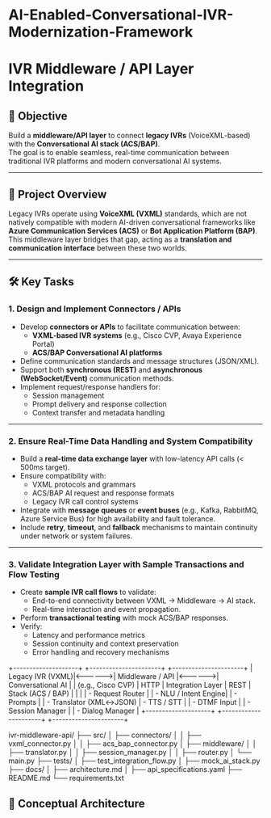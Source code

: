 # AI-Enabled-Conversational-IVR-Modernization-Framework

# IVR Middleware / API Layer Integration

## 🎯 Objective
Build a **middleware/API layer** to connect **legacy IVRs** (VoiceXML-based) with the **Conversational AI stack (ACS/BAP)**.  
The goal is to enable seamless, real-time communication between traditional IVR platforms and modern conversational AI systems.

---

## 🧩 Project Overview
Legacy IVRs operate using **VoiceXML (VXML)** standards, which are not natively compatible with modern AI-driven conversational frameworks like **Azure Communication Services (ACS)** or **Bot Application Platform (BAP)**.  
This middleware layer bridges that gap, acting as a **translation and communication interface** between these two worlds.

---

## 🛠️ Key Tasks

### 1. Design and Implement Connectors / APIs
- Develop **connectors or APIs** to facilitate communication between:
  - **VXML-based IVR systems** (e.g., Cisco CVP, Avaya Experience Portal)
  - **ACS/BAP Conversational AI platforms**
- Define communication standards and message structures (JSON/XML).
- Support both **synchronous (REST)** and **asynchronous (WebSocket/Event)** communication methods.
- Implement request/response handlers for:
  - Session management  
  - Prompt delivery and response collection  
  - Context transfer and metadata handling  

---

### 2. Ensure Real-Time Data Handling and System Compatibility
- Build a **real-time data exchange layer** with low-latency API calls (< 500ms target).  
- Ensure compatibility with:
  - VXML protocols and grammars  
  - ACS/BAP AI request and response formats  
  - Legacy IVR call control systems  
- Integrate with **message queues** or **event buses** (e.g., Kafka, RabbitMQ, Azure Service Bus) for high availability and fault tolerance.
- Include **retry**, **timeout**, and **fallback** mechanisms to maintain continuity under network or system failures.

---

### 3. Validate Integration Layer with Sample Transactions and Flow Testing
- Create **sample IVR call flows** to validate:
  - End-to-end connectivity between VXML → Middleware → AI stack.  
  - Real-time interaction and event propagation.  
- Perform **transactional testing** with mock ACS/BAP responses.
- Verify:
  - Latency and performance metrics  
  - Session continuity and context preservation  
  - Error handling and recovery mechanisms  

+--------------------+ +----------------------+ +----------------------+
| Legacy IVR (VXML)|<------>| Middleware / API |<------>| Conversational AI |
| (e.g., Cisco CVP) | HTTP | Integration Layer | REST | Stack (ACS / BAP) |
| | | - Request Router | | - NLU / Intent Engine|
| - Prompts | | - Translator (XML↔JSON) | - TTS / STT |
| - DTMF Input | | - Session Manager | | - Dialog Manager |
+--------------------+ +----------------------+ +----------------------+

ivr-middleware-api/
├── src/
│ ├── connectors/
│ │ ├── vxml_connector.py
│ │ ├── acs_bap_connector.py
│ ├── middleware/
│ │ ├── translator.py
│ │ ├── session_manager.py
│ │ ├── router.py
│ └── main.py
├── tests/
│ ├── test_integration_flow.py
│ ├── mock_ai_stack.py
├── docs/
│ ├── architecture.md
│ ├── api_specifications.yaml
├── README.md
└── requirements.txt


## 🧪 Conceptual Architecture

